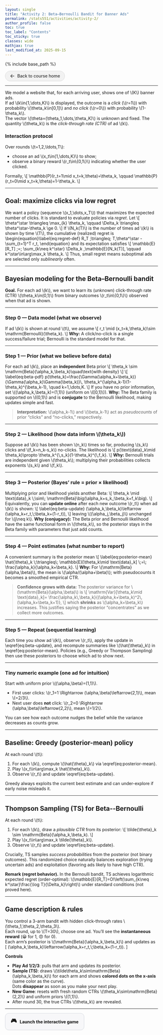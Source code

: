 ```yaml
---
layout: single
title: "Activity 2: Beta–Bernoulli Bandit for Banner Ads"
permalink: /stats551/activities/activity-2/
author_profile: false
toc: true
toc_label: "Contents"
toc_sticky: true
classes: wide
mathjax: true
last_modified_at: 2025-09-15
---
```

<style>
/* Remove the big background box */
.page, .page__content {
  background: none !important;
  box-shadow: none !important;
  border: none !important;
}
</style>


{% include base_path %}

<!-- Back button -->
<style>
.btn-back{
  display:inline-flex;align-items:center;gap:.5rem;
  padding:.48rem .9rem;border-radius:999px;
  background:#f2f2f2;border:1px solid #d9d9d9;color:#333;
  text-decoration:none;box-shadow:0 1px 2px rgba(0,0,0,.04);
  font-weight:500;transition:background .15s ease,border-color .15s ease,box-shadow .15s ease,transform .05s ease;
}
.btn-back:hover{ background:#ececec;border-color:#d0d0d0;box-shadow:0 2px 6px rgba(0,0,0,.06); }
.btn-back:active{ transform:translateY(1px); }
.btn-back > span:first-child{ font-size:1.1rem;line-height:1; }

/* Launch game button */
.btn-primary-lg{
  display:inline-flex;align-items:center;gap:.6rem;
  padding:.7rem 1.1rem;border-radius:12px;border:1px solid #d0d5dd;
  background:#f7f7f9;color:#111;text-decoration:none;font-weight:700;
  box-shadow:0 1px 2px rgba(0,0,0,.04), inset 0 -1px 0 rgba(255,255,255,.5);
  transition:transform .06s ease, box-shadow .15s ease, background .15s ease;
}
.btn-primary-lg:hover{ background:#f0f2f5; box-shadow:0 3px 10px rgba(0,0,0,.08); transform:translateY(-1px); }
.btn-primary-lg:active{ transform:translateY(0); }
.btn-primary-lg .emoji{ font-size:1.15rem; }
</style>

<p>
  <a href="{{ '/stats551/' | relative_url }}" class="btn-back" aria-label="Back to course home">
    <span>&#x2190;</span><span>Back to course home</span>
  </a>
</p>

---

We model a website that, for each arriving user, shows one of \\(K\\) banner ads.  
If ad \\(k\in\{1,\dots,K\}\\) is displayed, the outcome is a *click* (\\(r=1\\)) with probability \\(\theta_k\in[0,1]\\) and *no click* (\\(r=0\\)) with probability \\(1-\theta_k\\).  
The vector \\(\theta=(\theta_1,\dots,\theta_K)\\) is unknown and fixed. The quantity \\(\theta_k\\) is the *click-through rate (CTR)* of ad \\(k\\).

### Interaction protocol
Over rounds \\(t=1,2,\ldots,T\\):
- choose an ad \\(x_t\in\{1,\dots,K\}\\) to show;
- observe a binary reward \\(r_t\in\\{0,1\\}\\) indicating whether the user clicked.

Formally,
\\[
\mathbb{P}(r_t=1\mid x_t=k,\theta)=\theta_k,
\qquad 
\mathbb{P}(r_t=0\mid x_t=k,\theta)=1-\theta_k.
\\]

---

## Goal: maximize clicks via low regret

We want a policy (sequence \\(x_1,\dots,x_T\\)) that maximizes the expected number of clicks. It is standard to evaluate policies via *regret*. Let
\\[
\theta^\star \triangleq \max_{k} \theta_k,
\qquad 
\Delta_k \triangleq \theta^\star-\theta_k \ge 0.
\\]
If \\(N_k(T)\\) is the number of times ad \\(k\\) is shown by time \\(T\\), the cumulative (realized) regret is
\begin{equation}\label{eq:regret-def}
R_T \;\triangleq\; T\,\theta^\star - \sum_{t=1}^T r_t,
\end{equation}
and its expectation satisfies
\\[
\mathbb{E}[R_T] \;=\; \sum_{k\neq k^\star} \Delta_k \,\mathbb{E}[N_k(T)],
\qquad 
k^\star\in\arg\max_k \theta_k.
\\]
Thus, small regret means suboptimal ads are selected only *sublinearly* often.

---

## Bayesian modeling for the Beta–Bernoulli bandit

**Goal.** For each ad \\(k\\), we want to learn its (unknown) click-through rate (CTR) \\(\\theta_k\\in(0,1)\\) from binary outcomes \\(r_t\\in\\{0,1\\}\\) observed when that ad is shown.

---

### Step 0 — Data model (what we observe)
If ad \\(k\\) is shown at round \\(t\\), we assume
\\[
r_t \\mid (x_t=k,\\theta_k)\\sim \\mathrm{Bernoulli}(\\theta_k).
\\]
**Why:** A click/no-click is a single success/failure trial; Bernoulli is the standard model for that.

---

### Step 1 — Prior (what we believe before data)
For each ad \\(k\\), place an **independent** Beta prior
\\[
\\theta_k \\sim \\mathrm{Beta}(\\alpha_k,\\beta_k)\\quad\\text{with density}
\\]
\\[
\\label{eq:beta-pdf}
p(\\theta_k)=\\frac{\\Gamma(\\alpha_k+\\beta_k)}{\\Gamma(\\alpha_k)\\Gamma(\\beta_k)}\\,
\\theta_k^{\\alpha_k-1}(1-\\theta_k)^{\\beta_k-1}, \\quad k=1,\\dots,K.
\\]
If you have no prior information, set \\((\\alpha_k,\\beta_k)=(1,1)\\) (uniform on \\([0,1]\\)).
**Why:** The Beta family is supported on \\((0,1)\\) and is **conjugate** to the Bernoulli likelihood, making updates simple and fast.

> **Interpretation:** \\(\\alpha_k-1\\) and \\(\\beta_k-1\\) act as *pseudocounts* of prior “clicks” and “no-clicks,” respectively.

---

### Step 2 — Likelihood (how data inform \\(\theta_k\\))
Suppose ad \\(k\\) has been shown \\(n_k\\) times so far, producing \\(s_k\\) clicks and \\(f_k=n_k-s_k\\) no-clicks. The likelihood is
\\[
p(\\text{data}_k\\mid \\theta_k)\\propto \\theta_k^{\\,s_k}(1-\\theta_k)^{\\,f_k}.
\\]
**Why:** Bernoulli trials are independent given \\(\theta_k\\); multiplying their probabilities collects exponents \\(s_k\\) and \\(f_k\\).

---

### Step 3 — Posterior (Bayes’ rule = prior × likelihood)
Multiplying prior and likelihood yields another Beta:
\\[
\\theta_k \\mid \\text{data}_k \\;\\sim\\; \\mathrm{Beta}\\big(\alpha_k+s_k,\;\beta_k+f_k\big).
\\]
Equivalently, you can **update online** after each new outcome \\(r_t\\) when ad \\(k\\) is shown:
\\[
\\label{eq:beta-update}
(\\alpha_k,\\beta_k)\\leftarrow (\\alpha_k+r_t,\\;\\beta_k+(1-r_t)),
\\]
leaving \\((\\alpha_j,\\beta_j)\\) unchanged for \\(j\\neq k\\).
**Why (conjugacy):** The Beta prior and Bernoulli likelihood have the same functional form in \\(\\theta_k\\), so the posterior stays in the Beta family with parameters that just add counts.

---

### Step 4 — Point estimates (what number to report)
A convenient summary is the posterior mean
\\[
\\label{eq:posterior-mean}
\\hat{\\theta}_k \\;\\triangleq\\; \\mathbb{E}[\\theta_k\\mid \\text{data}_k] \\;=\\; 
\\frac{\\alpha_k}{\\alpha_k+\\beta_k}.
\\]
**Why:** For \\(\\mathrm{Beta}(\\alpha,\\beta)\\), the mean is \\(\\alpha/(\\alpha+\\beta)\\); with pseudocounts it becomes a smoothed empirical CTR.

> **Confidence grows with data:** The posterior variance for \\(\\mathrm{Beta}(\\alpha,\\beta)\\) is
> \\[
> \\mathrm{Var}[\\theta_k\\mid \\text{data}_k]=
> \\frac{\\alpha_k\\,\\beta_k}{(\\alpha_k+\\beta_k)^2\\,(\alpha_k+\\beta_k+1)},
> \\]
> which **shrinks** as \\(\\alpha_k+\\beta_k\\) increases. This justifies saying the posterior “concentrates” as we collect more outcomes.

---

### Step 5 — Repeat (sequential learning)
Each time you show ad \\(k\\), observe \\(r_t\\), apply the update in \\eqref{eq:beta-update}, and recompute summaries like \\(\\hat{\\theta}_k\\) in \\eqref{eq:posterior-mean}. Policies (e.g., Greedy or Thompson Sampling) then use these posteriors to choose which ad to show next.

---

### Tiny numeric example (one ad for intuition)
Start with uniform prior \\((\\alpha,\\beta)=(1,1)\\).
- First user clicks: \\(r_1=1 \\Rightarrow (\\alpha,\\beta)\leftarrow(2,1)\\), mean \\(=2/3\\).
- Next user does **not** click: \\(r_2=0 \\Rightarrow (\\alpha,\\beta)\\leftarrow(2,2)\\), mean \\(=1/2\\).

You can see how each outcome nudges the belief while the variance decreases as counts grow.


---

## Baseline: Greedy (posterior-mean) policy

At each round \\(t\\):
1. For each \\(k\\), compute \\(\hat{\theta}_k\\) via \eqref{eq:posterior-mean}.
2. Play \\(x_t\in\arg\max_k \hat{\theta}_k\\).
3. Observe \\(r_t\\) and update \eqref{eq:beta-update}.

Greedy always exploits the current best estimate and can under-explore if early noise misleads it.

---

## Thompson Sampling (TS) for Beta--Bernoulli

At each round \\(t\\):
1. For each \\(k\\), draw a *plausible CTR* from its posterior:
   \\[
   \tilde{\theta}_k \sim \mathrm{Beta}(\alpha_k,\beta_k).
   \\]
2. Play \\(x_t\in\arg\max_k \tilde{\theta}_k\\).
3. Observe \\(r_t\\) and update \eqref{eq:beta-update}.

Crucially, TS samples *success probabilities* from the posterior (not binary outcomes). This randomized choice naturally balances exploration (trying uncertain ads) and exploitation (favoring ads likely to have high CTR). 

**Remark (regret behavior).** In the Bernoulli bandit, TS achieves logarithmic expected regret (order-optimal): \\(\mathbb{E}[R_T]=O\!\left(\sum_{k\neq k^\star}\frac{\log T}{\Delta_k}\right)\\) under standard conditions (not proved here).

---

## Game description & rules

You control a 3-arm bandit with hidden click-through rates \\(\\theta_1,\\theta_2,\\theta_3\\).  
Each round, up to \\(T=30\\), choose one ad. You’ll see the **instantaneous reward** (😀 for 1, 😞 for 0).  
Each arm’s posterior is \\(\\mathrm{Beta}(\\alpha_k,\\beta_k)\\) and updates as
\[
(\\alpha_k,\\beta_k)\\leftarrow(\\alpha_k+r_t,\\;\\beta_k+(1-r_t)).
\]

**Controls**
- **Play Ad 1/2/3**: pulls that arm and updates its posterior.  
- **Sample (TS)**: draws \\(\\tilde\\theta_k\\sim\\mathrm{Beta}(\\alpha_k,\\beta_k)\\) for each arm and shows **colored dots on the x-axis** (same color as the curve).  
  Dots **disappear** as soon as you make your next play.  
- **New Game**: resets with fresh random CTRs \\(\\theta_k\\sim\\mathrm{Beta}(2,2)\\) and uniform priors \\((1,1)\\).  
- After round 30, the true CTRs \\(\\theta_k\\) are revealed.

---

<p>
  <a class="btn-primary-lg" href="{{ '/stats551/activities/activity-2/game/' | relative_url }}">
    <span class="emoji">🎮</span> <span>Launch the interactive game</span>
  </a>
</p>
